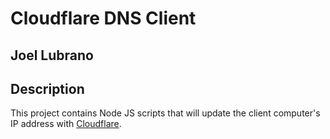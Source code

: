 # Cloudflare DNS Client
## Joel Lubrano

## Description
This project contains Node JS scripts
that will update the client computer's
IP address with [Cloudflare](http://cloudflare.com).
 
